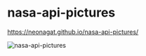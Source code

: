 # nasa-api-pictures

https://neonagat.github.io/nasa-api-pictures/

![nasa-api-pictures](https://user-images.githubusercontent.com/73759315/158581627-00aecc43-2889-4e96-8819-085c6834cf37.png)
